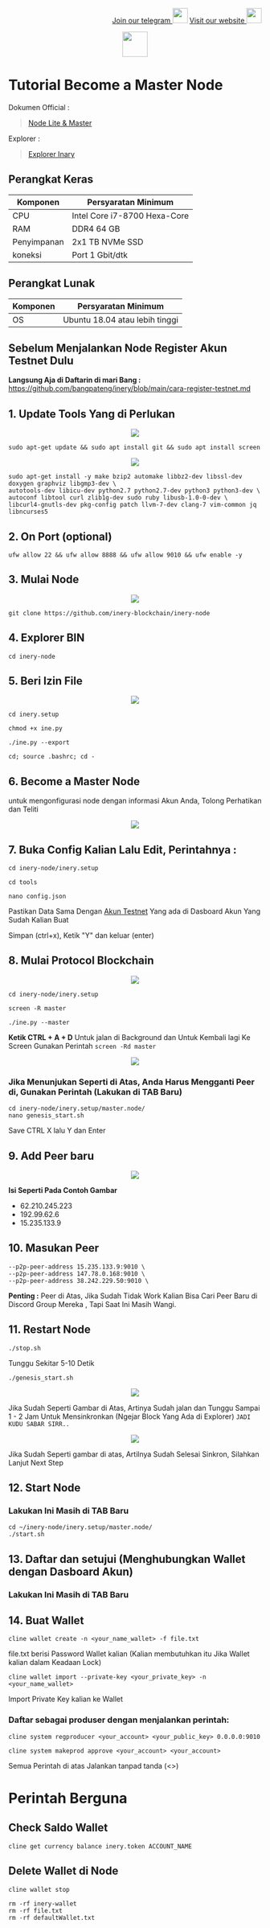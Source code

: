 <p style="font-size:14px" align="right">
<a href="https://t.me/bangpateng_group" target="_blank">Join our telegram <img src="https://user-images.githubusercontent.com/50621007/183283867-56b4d69f-bc6e-4939-b00a-72aa019d1aea.png" width="30"/></a>
<a href="https://bangpateng.com/" target="_blank">Visit our website <img src="https://user-images.githubusercontent.com/38981255/184068977-2d456b1a-9b50-4b75-a0a7-4909a7c78991.png" width="30"/></a>
</p>

<p align="center">
  <img height="50" height="auto" src="https://user-images.githubusercontent.com/38981255/184088981-3f7376ae-7039-4915-98f5-16c3637ccea3.PNG">
</p>

# Tutorial Become a Master Node

Dokumen Official :
> [Node Lite & Master](https://docs.inery.io/docs/category/lite--master-nodes)

Explorer :
> [Explorer Inary](https://explorer.inery.io/ "Explorer Inary")

## Perangkat Keras

|  Komponen |  Persyaratan Minimum |
| ------------ | ------------ |
| CPU  | Intel Core i7-8700 Hexa-Core  |
| RAM | DDR4 64 GB  |
| Penyimpanan  | 2x1 TB NVMe SSD |
| koneksi | Port 1 Gbit/dtk |

## Perangkat Lunak

|Komponen | Persyaratan Minimum |
| ------------ | ------------ |
| OS |  Ubuntu 18.04 atau lebih tinggi  | 

## Sebelum Menjalankan Node Register Akun Testnet Dulu
**Langsung Aja di Daftarin di mari Bang :** https://github.com/bangpateng/inery/blob/main/cara-register-testnet.md

## 1. Update Tools Yang di Perlukan

<p align="center">
  <img height="auto" height="auto" src="https://user-images.githubusercontent.com/38981255/184288420-51676f99-2069-417c-aa9e-cdf28a24e9dd.PNG">
</p>

```
sudo apt-get update && sudo apt install git && sudo apt install screen
```

<p align="center">
  <img height="auto" height="auto" src="https://user-images.githubusercontent.com/38981255/184288416-3eab98fb-2544-4be8-bae2-f6c99210750d.PNG">
</p>

```
sudo apt-get install -y make bzip2 automake libbz2-dev libssl-dev doxygen graphviz libgmp3-dev \
autotools-dev libicu-dev python2.7 python2.7-dev python3 python3-dev \
autoconf libtool curl zlib1g-dev sudo ruby libusb-1.0-0-dev \
libcurl4-gnutls-dev pkg-config patch llvm-7-dev clang-7 vim-common jq libncurses5
```
## 2. On Port (optional)
```
ufw allow 22 && ufw allow 8888 && ufw allow 9010 && ufw enable -y
```
## 3. Mulai Node

<p align="center">
  <img height="auto" height="auto" src="https://user-images.githubusercontent.com/38981255/184288675-1c551b8f-f882-45d9-9058-ae95c7888963.PNG">
</p>

```
git clone https://github.com/inery-blockchain/inery-node
```
## 4. Explorer BIN
```
cd inery-node
```
## 5. Beri Izin File

<p align="center">
  <img height="auto" height="auto" src="https://user-images.githubusercontent.com/38981255/184288914-bcea524f-d32e-4460-a971-913af8c359a9.PNG">
</p>

```
cd inery.setup
```
```
chmod +x ine.py
```
```
./ine.py --export
```
```
cd; source .bashrc; cd -
```
## 6. Become a Master Node
untuk mengonfigurasi node dengan informasi Akun Anda, Tolong Perhatikan dan Teliti

<p align="center">
  <img height="auto" height="auto" src="https://user-images.githubusercontent.com/38981255/184290164-85371bac-f97a-4f8d-8cf8-63e5b5297f83.PNG">
</p>

## 7. Buka Config Kalian Lalu Edit, Perintahnya : 
```
cd inery-node/inery.setup
```
```
cd tools
```
```
nano config.json
```
Pastikan Data Sama Dengan [Akun Testnet](https://github.com/bangpateng/inery/blob/main/cara-register-testnet.md "Akun Testnet") Yang ada di Dasboard Akun Yang Sudah Kalian Buat

Simpan (ctrl+x), Ketik "Y" dan keluar (enter)

## 8. Mulai Protocol Blockchain
<p align="center">
  <img height="auto" height="auto" src="https://user-images.githubusercontent.com/38981255/184290968-0dd5773f-6c08-4a5d-a5a2-11c4db67678b.PNG">
</p>

```
cd inery-node/inery.setup
```
```
screen -R master
```
```
./ine.py --master
```
**Ketik CTRL + A + D** Untuk jalan di Background dan Untuk Kembali lagi Ke Screen Gunakan Perintah `screen -Rd master`

<p align="center">
  <img height="auto" height="auto" src="https://user-images.githubusercontent.com/38981255/184290965-fd0f6127-d351-4f55-9102-18aa1bbb38c2.PNG">
</p>

### Jika Menunjukan Seperti di Atas, Anda Harus Mengganti Peer di, Gunakan Perintah (Lakukan di TAB Baru)
```
cd inery-node/inery.setup/master.node/
nano genesis_start.sh
```

Save CTRL X lalu Y dan Enter
## 9. Add Peer baru
<p align="center">
  <img height="auto" height="auto" src="https://user-images.githubusercontent.com/38981255/184370626-5b3dc227-3800-4140-a9c0-ce5b0b13e1e1.PNG">
</p>

**Isi Seperti Pada Contoh Gambar**

- 62.210.245.223
- 192.99.62.6
- 15.235.133.9

## 10. Masukan Peer
```
--p2p-peer-address 15.235.133.9:9010 \
--p2p-peer-address 147.78.0.168:9010 \
--p2p-peer-address 38.242.229.50:9010 \
```

**Penting :** Peer di Atas, Jika Sudah Tidak Work Kalian Bisa Cari Peer Baru di Discord Group Mereka , Tapi Saat Ini Masih Wangi.

## 11. Restart Node
```
./stop.sh
```

Tunggu Sekitar 5-10 Detik

```
./genesis_start.sh
```

<p align="center">
  <img height="auto" height="auto" src="https://user-images.githubusercontent.com/38981255/184370620-b73f5269-50ad-47aa-9b03-d55d8718c614.PNG">
</p>

Jika Sudah Seperti Gambar di Atas, Artinya Sudah jalan dan Tunggu Sampai 1 - 2 Jam Untuk Mensinkronkan (Ngejar Block Yang Ada di Explorer) `JADI KUDU SABAR SIRR..`

<p align="center">
  <img height="auto" height="auto" src="https://user-images.githubusercontent.com/38981255/184388159-4b0ebd21-8b4e-4f28-a10f-03b1626db075.PNG">
</p>

Jika Sudah Seperti gambar di atas, Artilnya Sudah Selesai Sinkron, Silahkan Lanjut Next Step

## 12. Start Node
### Lakukan Ini Masih di TAB Baru
```
cd ~/inery-node/inery.setup/master.node/
./start.sh
```
## 13. Daftar dan setujui (Menghubungkan Wallet dengan Dasboard Akun)

### Lakukan Ini Masih di TAB Baru

## 14. Buat Wallet
```
cline wallet create -n <your_name_wallet> -f file.txt
```
file.txt berisi Password Wallet kalian (Kalian membutuhkan itu Jika Wallet kalian dalam Keadaan Lock)
```
cline wallet import --private-key <your_private_key> -n <your_name_wallet>
```
Import Private Key kalian ke Wallet

### Daftar sebagai produser dengan menjalankan perintah:

```
cline system regproducer <your_account> <your_public_key> 0.0.0.0:9010
```
```
cline system makeprod approve <your_account> <your_account>
```
Semua Perintah di atas Jalankan tanpad tanda (<>)

# Perintah Berguna 

## Check Saldo Wallet 
```
cline get currency balance inery.token ACCOUNT_NAME
```
## Delete Wallet di Node
```
cline wallet stop
```
```
rm -rf inery-wallet
rm -rf file.txt
rm -rf defaultWallet.txt
```
